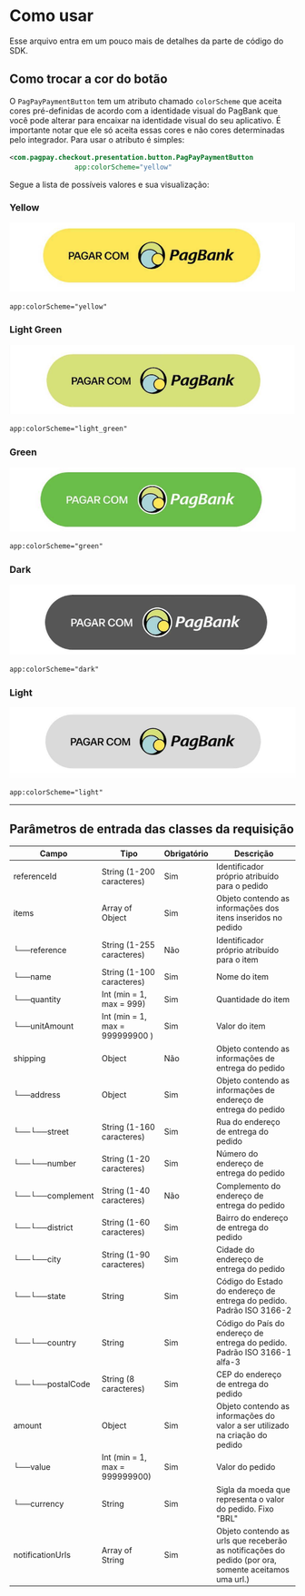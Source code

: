 # Como usar

Esse arquivo entra em um pouco mais de detalhes da parte de código do SDK.

## Como trocar a cor do botão

O `PagPayPaymentButton` tem um atributo chamado `colorScheme` que aceita cores pré-definidas de acordo com a identidade visual do PagBank que você pode alterar para encaixar na identidade visual do seu aplicativo. É importante notar que ele só aceita essas cores e não cores determinadas pelo integrador. Para usar o atributo é simples:

```XML
<com.pagpay.checkout.presentation.button.PagPayPaymentButton
                app:colorScheme="yellow"
```

Segue a lista de possíveis valores e sua visualização:

### Yellow
![](images/example_yellow_button.png)

```xml
app:colorScheme="yellow"
```

### Light Green
![](images/example_light_green_button.png)

```xml
app:colorScheme="light_green"
```

### Green
![](images/example_green_button.png)

```xml
app:colorScheme="green"
```

### Dark
![](images/example_dark_button.png)

```xml
app:colorScheme="dark"
```

### Light
![](images/example_light_button.png)

```xml
app:colorScheme="light"
```

---

## Parâmetros de entrada das classes da requisição

|      Campo          |              Tipo               | Obrigatório |                                               Descrição                                               |
|---------------------|---------------------------------|-------------|-------------------------------------------------------------------------------------------------------|
|   referenceId       |    String (1-200 caracteres)    |     Sim     |                             Identificador próprio atribuído para o pedido                             |
|   items             |    Array of Object              |     Sim     |                      Objeto contendo as informações dos itens inseridos no pedido                     |
|   └──reference      |    String (1-255 caracteres)    |     Não     |                             Identificador próprio atribuído para o item                               |
|   └──name           |    String (1-100  caracteres)   |     Sim     |                                             Nome do item                                              |
|   └──quantity       |    Int (min = 1, max = 999)     |     Sim     |                                          Quantidade do item                                           |
|   └──unitAmount     | Int (min = 1, max = 999999900 ) |     Sim     |                                             Valor do item                                             |
|   shipping          |             Object              |     Não     |                         Objeto contendo as informações de entrega do pedido                           |
|    └──address       |             Object              |     Sim     |                    Objeto contendo as informações de endereço de entrega do pedido                    |
|    └──└──street     |    String (1-160 caracteres)    |     Sim     |                                 Rua do endereço de entrega do pedido                                  |
|    └──└──number     |    String (1-20 caracteres)     |     Sim     |                                Número do endereço de entrega do pedido                                |
|    └──└──complement |    String (1-40 caracteres)     |     Não     |                             Complemento do endereço de entrega do pedido                              |
|    └──└──district   |    String (1-60 caracteres)     |     Sim     |                                Bairro do endereço de entrega do pedido                                |
|    └──└──city       |    String (1-90 caracteres)     |     Sim     |                                Cidade do endereço de entrega do pedido                                |
|    └──└──state      |             String              |     Sim     |                 Código do Estado do endereço de entrega do pedido. Padrão ISO 3166-2                  |
|    └──└──country    |             String              |     Sim     |               Código do País do endereço de entrega do pedido. Padrão ISO 3166-1 alfa-3               |
|    └──└──postalCode |      String (8 caracteres)      |     Sim     |                                 CEP do endereço de entrega do pedido                                  |
|    amount           |             Object              |     Sim     |             Objeto contendo as informações do valor a ser utilizado na criação do pedido              |
|     └──value        | Int (min = 1, max = 999999900)  |     Sim     |                                            Valor do pedido                                            |
|     └──currency     |             String              |     Sim     |                      Sigla da moeda que representa o valor do pedido. Fixo "BRL"                      |
|    notificationUrls |         Array of String         |     Sim     | Objeto contendo as urls que receberão as notificações do pedido (por ora, somente aceitamos uma url.) |

